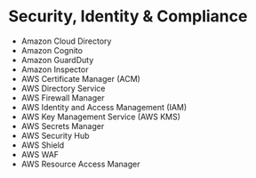 # Security, Identity & Compliance

- Amazon Cloud Directory
- Amazon Cognito
- Amazon GuardDuty
- Amazon Inspector
- AWS Certificate Manager (ACM)
- AWS Directory Service
- AWS Firewall Manager
- AWS Identity and Access Management (IAM)
- AWS Key Management Service (AWS KMS)
- AWS Secrets Manager
- AWS Security Hub
- AWS Shield
- AWS WAF
- AWS Resource Access Manager
